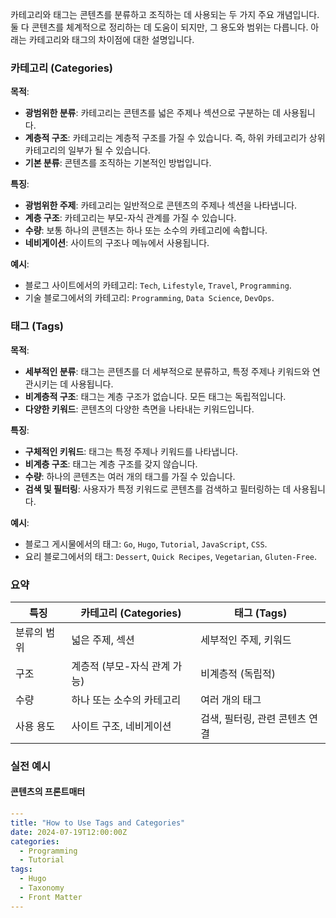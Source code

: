 카테고리와 태그는 콘텐츠를 분류하고 조직하는 데 사용되는 두 가지 주요 개념입니다. 둘 다 콘텐츠를 체계적으로 정리하는 데 도움이 되지만, 그 용도와 범위는 다릅니다. 아래는 카테고리와 태그의 차이점에 대한 설명입니다.

### 카테고리 (Categories)

**목적**:

- **광범위한 분류**: 카테고리는 콘텐츠를 넓은 주제나 섹션으로 구분하는 데 사용됩니다.
- **계층적 구조**: 카테고리는 계층적 구조를 가질 수 있습니다. 즉, 하위 카테고리가 상위 카테고리의 일부가 될 수 있습니다.
- **기본 분류**: 콘텐츠를 조직하는 기본적인 방법입니다.

**특징**:

- **광범위한 주제**: 카테고리는 일반적으로 콘텐츠의 주제나 섹션을 나타냅니다.
- **계층 구조**: 카테고리는 부모-자식 관계를 가질 수 있습니다.
- **수량**: 보통 하나의 콘텐츠는 하나 또는 소수의 카테고리에 속합니다.
- **네비게이션**: 사이트의 구조나 메뉴에서 사용됩니다.

**예시**:

- 블로그 사이트에서의 카테고리: `Tech`, `Lifestyle`, `Travel`, `Programming`.
- 기술 블로그에서의 카테고리: `Programming`, `Data Science`, `DevOps`.

### 태그 (Tags)

**목적**:

- **세부적인 분류**: 태그는 콘텐츠를 더 세부적으로 분류하고, 특정 주제나 키워드와 연관시키는 데 사용됩니다.
- **비계층적 구조**: 태그는 계층 구조가 없습니다. 모든 태그는 독립적입니다.
- **다양한 키워드**: 콘텐츠의 다양한 측면을 나타내는 키워드입니다.

**특징**:

- **구체적인 키워드**: 태그는 특정 주제나 키워드를 나타냅니다.
- **비계층 구조**: 태그는 계층 구조를 갖지 않습니다.
- **수량**: 하나의 콘텐츠는 여러 개의 태그를 가질 수 있습니다.
- **검색 및 필터링**: 사용자가 특정 키워드로 콘텐츠를 검색하고 필터링하는 데 사용됩니다.

**예시**:

- 블로그 게시물에서의 태그: `Go`, `Hugo`, `Tutorial`, `JavaScript`, `CSS`.
- 요리 블로그에서의 태그: `Dessert`, `Quick Recipes`, `Vegetarian`, `Gluten-Free`.

### 요약

|특징|카테고리 (Categories)|태그 (Tags)|
|---|---|---|
|분류의 범위|넓은 주제, 섹션|세부적인 주제, 키워드|
|구조|계층적 (부모-자식 관계 가능)|비계층적 (독립적)|
|수량|하나 또는 소수의 카테고리|여러 개의 태그|
|사용 용도|사이트 구조, 네비게이션|검색, 필터링, 관련 콘텐츠 연결|

### 실전 예시

#### 콘텐츠의 프론트매터

```yaml
---
title: "How to Use Tags and Categories"
date: 2024-07-19T12:00:00Z
categories:
  - Programming
  - Tutorial
tags:
  - Hugo
  - Taxonomy
  - Front Matter
---
```